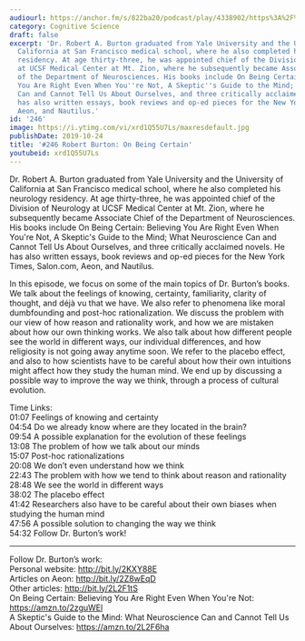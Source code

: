 ```yaml
---
audiourl: https://anchor.fm/s/822ba20/podcast/play/4338902/https%3A%2F%2Fd3ctxlq1ktw2nl.cloudfront.net%2Fproduction%2F2019-7-23%2F21594679-44100-2-1d95a0b1b0864.m4a
category: Cognitive Science
draft: false
excerpt: 'Dr. Robert A. Burton graduated from Yale University and the University of
  California at San Francisco medical school, where he also completed his neurology
  residency. At age thirty-three, he was appointed chief of the Division of Neurology
  at UCSF Medical Center at Mt. Zion, where he subsequently became Associate Chief
  of the Department of Neurosciences. His books include On Being Certain: Believing
  You Are Right Even When You''re Not, A Skeptic''s Guide to the Mind; What Neuroscience
  Can and Cannot Tell Us About Ourselves, and three critically acclaimed novels. He
  has also written essays, book reviews and op-ed pieces for the New York Times, Salon.com,
  Aeon, and Nautilus.'
id: '246'
image: https://i.ytimg.com/vi/xrd1Q55U7Ls/maxresdefault.jpg
publishDate: 2019-10-24
title: '#246 Robert Burton: On Being Certain'
youtubeid: xrd1Q55U7Ls
---
```

<div class="timelinks">

Dr. Robert A. Burton graduated from Yale University and the University of California at San Francisco medical school, where he also completed his neurology residency. At age thirty-three, he was appointed chief of the Division of Neurology at UCSF Medical Center at Mt. Zion, where he subsequently became Associate Chief of the Department of Neurosciences. His books include On Being Certain: Believing You Are Right Even When You're Not, A Skeptic's Guide to the Mind; What Neuroscience Can and Cannot Tell Us About Ourselves, and three critically acclaimed novels. He has also written essays, book reviews and op-ed pieces for the New York Times, Salon.com, Aeon, and Nautilus.

In this episode, we focus on some of the main topics of Dr. Burton’s books. We talk about the feelings of knowing, certainty, familiarity, clarity of thought, and déjà vu that we have. We also refer to phenomena like moral dumbfounding and post-hoc rationalization. We discuss the problem with our view of how reason and rationality work, and how we are mistaken about how our own thinking works. We also talk about how different people see the world in different ways, our individual differences, and how religiosity is not going away anytime soon. We refer to the placebo effect, and also to how scientists have to be careful about how their own intuitions might affect how they study the human mind. We end up by discussing a possible way to improve the way we think, through a process of cultural evolution.

Time Links:  
<time>01:07</time> Feelings of knowing and certainty  
<time>04:54</time> Do we already know where are they located in the brain?  
<time>09:54</time> A possible explanation for the evolution of these feelings  
<time>13:08</time> The problem of how we talk about our minds  
<time>15:07</time> Post-hoc rationalizations  
<time>20:08</time> We don’t even understand how we think  
<time>22:43</time> The problem with how we tend to think about reason and rationality  
<time>28:48</time> We see the world in different ways  
<time>38:02</time> The placebo effect  
<time>41:42</time> Researchers also have to be careful about their own biases when studying the human mind  
<time>47:56</time> A possible solution to changing the way we think  
<time>54:32</time> Follow Dr. Burton’s work!

---

Follow Dr. Burton’s work:  
Personal website: http://bit.ly/2KXY88E  
Articles on Aeon: http://bit.ly/2Z8wEqD  
Other articles: http://bit.ly/2L2F1tS  
On Being Certain: Believing You Are Right Even When You're Not: https://amzn.to/2zguWEl  
A Skeptic's Guide to the Mind: What Neuroscience Can and Cannot Tell Us About Ourselves: https://amzn.to/2L2F6ha
</div>


